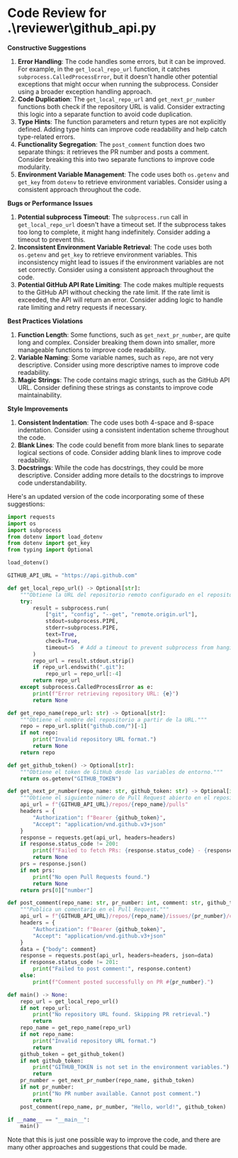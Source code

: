 # Code Review for .\reviewer\github_api.py

**Constructive Suggestions**

1. **Error Handling**: The code handles some errors, but it can be improved. For example, in the `get_local_repo_url` function, it catches `subprocess.CalledProcessError`, but it doesn't handle other potential exceptions that might occur when running the subprocess. Consider using a broader exception handling approach.
2. **Code Duplication**: The `get_local_repo_url` and `get_next_pr_number` functions both check if the repository URL is valid. Consider extracting this logic into a separate function to avoid code duplication.
3. **Type Hints**: The function parameters and return types are not explicitly defined. Adding type hints can improve code readability and help catch type-related errors.
4. **Functionality Segregation**: The `post_comment` function does two separate things: it retrieves the PR number and posts a comment. Consider breaking this into two separate functions to improve code modularity.
5. **Environment Variable Management**: The code uses both `os.getenv` and `get_key` from `dotenv` to retrieve environment variables. Consider using a consistent approach throughout the code.

**Bugs or Performance Issues**

1. **Potential subprocess Timeout**: The `subprocess.run` call in `get_local_repo_url` doesn't have a timeout set. If the subprocess takes too long to complete, it might hang indefinitely. Consider adding a timeout to prevent this.
2. **Inconsistent Environment Variable Retrieval**: The code uses both `os.getenv` and `get_key` to retrieve environment variables. This inconsistency might lead to issues if the environment variables are not set correctly. Consider using a consistent approach throughout the code.
3. **Potential GitHub API Rate Limiting**: The code makes multiple requests to the GitHub API without checking the rate limit. If the rate limit is exceeded, the API will return an error. Consider adding logic to handle rate limiting and retry requests if necessary.

**Best Practices Violations**

1. **Function Length**: Some functions, such as `get_next_pr_number`, are quite long and complex. Consider breaking them down into smaller, more manageable functions to improve code readability.
2. **Variable Naming**: Some variable names, such as `repo`, are not very descriptive. Consider using more descriptive names to improve code readability.
3. **Magic Strings**: The code contains magic strings, such as the GitHub API URL. Consider defining these strings as constants to improve code maintainability.

**Style Improvements**

1. **Consistent Indentation**: The code uses both 4-space and 8-space indentation. Consider using a consistent indentation scheme throughout the code.
2. **Blank Lines**: The code could benefit from more blank lines to separate logical sections of code. Consider adding blank lines to improve code readability.
3. **Docstrings**: While the code has docstrings, they could be more descriptive. Consider adding more details to the docstrings to improve code understandability.

Here's an updated version of the code incorporating some of these suggestions:
```python
import requests
import os
import subprocess
from dotenv import load_dotenv
from dotenv import get_key
from typing import Optional

load_dotenv()

GITHUB_API_URL = "https://api.github.com"

def get_local_repo_url() -> Optional[str]:
    """Obtiene la URL del repositorio remoto configurado en el repositorio local."""
    try:
        result = subprocess.run(
            ["git", "config", "--get", "remote.origin.url"],
            stdout=subprocess.PIPE,
            stderr=subprocess.PIPE,
            text=True,
            check=True,
            timeout=5  # Add a timeout to prevent subprocess from hanging
        )
        repo_url = result.stdout.strip()
        if repo_url.endswith(".git"):
            repo_url = repo_url[:-4]
        return repo_url
    except subprocess.CalledProcessError as e:
        print(f"Error retrieving repository URL: {e}")
        return None

def get_repo_name(repo_url: str) -> Optional[str]:
    """Obtiene el nombre del repositorio a partir de la URL."""
    repo = repo_url.split("github.com/")[-1]
    if not repo:
        print("Invalid repository URL format.")
        return None
    return repo

def get_github_token() -> Optional[str]:
    """Obtiene el token de GitHub desde las variables de entorno."""
    return os.getenv("GITHUB_TOKEN")

def get_next_pr_number(repo_name: str, github_token: str) -> Optional[int]:
    """Obtiene el siguiente número de Pull Request abierto en el repositorio."""
    api_url = f"{GITHUB_API_URL}/repos/{repo_name}/pulls"
    headers = {
        "Authorization": f"Bearer {github_token}",
        "Accept": "application/vnd.github.v3+json"
    }
    response = requests.get(api_url, headers=headers)
    if response.status_code != 200:
        print(f"Failed to fetch PRs: {response.status_code} - {response.content}")
        return None
    prs = response.json()
    if not prs:
        print("No open Pull Requests found.")
        return None
    return prs[0]["number"]

def post_comment(repo_name: str, pr_number: int, comment: str, github_token: str) -> None:
    """Publica un comentario en el Pull Request."""
    api_url = f"{GITHUB_API_URL}/repos/{repo_name}/issues/{pr_number}/comments"
    headers = {
        "Authorization": f"Bearer {github_token}",
        "Accept": "application/vnd.github.v3+json"
    }
    data = {"body": comment}
    response = requests.post(api_url, headers=headers, json=data)
    if response.status_code != 201:
        print("Failed to post comment:", response.content)
    else:
        print(f"Comment posted successfully on PR #{pr_number}.")

def main() -> None:
    repo_url = get_local_repo_url()
    if not repo_url:
        print("No repository URL found. Skipping PR retrieval.")
        return
    repo_name = get_repo_name(repo_url)
    if not repo_name:
        print("Invalid repository URL format.")
        return
    github_token = get_github_token()
    if not github_token:
        print("GITHUB_TOKEN is not set in the environment variables.")
        return
    pr_number = get_next_pr_number(repo_name, github_token)
    if not pr_number:
        print("No PR number available. Cannot post comment.")
        return
    post_comment(repo_name, pr_number, "Hello, world!", github_token)

if __name__ == "__main__":
    main()
```
Note that this is just one possible way to improve the code, and there are many other approaches and suggestions that could be made.